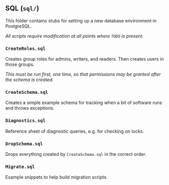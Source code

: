 
## SQL (`sql/`)
This folder contains stubs for setting up a new database environment in
PostgreSQL.

*All scripts require modification at all points where `TODO` is present.*

### `CreateRoles.sql`
Creates group roles for admins, writers, and readers. Then creates users in
those groups.

*This must be run first, one time, so that permissions may be granted after
the schema is created.*

### `CreateSchema.sql`
Creates a simple example schema for tracking when a bit of software runs and
throws exceptions.

### `Diagnostics.sql`
Reference sheet of diagnostic queries, e.g. for checking on locks.

### `DropSchema.sql`
Drops everything created by `CreateSchema.sql` in the correct order.

### `Migrate.sql`
Example snippets to help build migration scripts.
